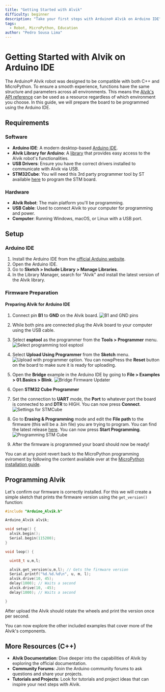 ```yaml
---
title: "Getting Started with Alvik"
difficulty: beginner
description: "Take your first steps with Arduino® Alvik on Arduino IDE"
tags:
  - Robot, MicroPython, Education
author: "Pedro Sousa Lima"
---
```


# Getting Started with Alvik on Arduino IDE

The Arduino® Alvik robot was designed to be compatible with both C++ and MicroPython. To ensure a smooth experience, functions have the same structure and parameters across all environments. This means the [Alvik's API reference](https://docs.arduino.cc/tutorials/alvik/api-overview/) can be used as a resource regardless of which environment you choose. In this guide, we will prepare the board to be programmed using the Arduino IDE.

## Requirements

### Software

- **Arduino IDE**: A modern desktop-based [Arduino IDE](https://support.arduino.cc/hc/en-us/articles/360019833020-Download-and-install-Arduino-IDE).
- **Alvik Library for Arduino**: A [library](https://github.com/arduino-libraries/Arduino_Alvik) that provides easy access to the Alvik robot's functionalities.
- **USB Drivers**: Ensure you have the correct drivers installed to communicate with Alvik via USB.
- **STM32Cube**: You will need this 3rd party programmer tool by ST available [here](https://www.st.com/en/development-tools/stm32cubeprog.html) to program the STM board.

### Hardware

- **Alvik Robot**: The main platform you'll be programming.
- **USB Cable**: Used to connect Alvik to your computer for programming and power.
- **Computer**: Running Windows, macOS, or Linux with a USB port.

## Setup

### Arduino IDE

1. Install the Arduino IDE from the [official Arduino website](https://www.arduino.cc/en/software).
2. Open the Arduino IDE.
3. Go to **Sketch > Include Library > Manage Libraries**.
4. In the Library Manager, search for "Alvik" and install the latest version of the Alvik library.

### Firmware Preparation

#### Preparing Alvik for Arduino IDE

1. Connect pin **B1** to **GND** on the Alvik board.
![B1 and GND pins](assets/nano-esp32-gnd-b1.png)
3. While both pins are connected plug the Alvik board to your computer using the USB cable.
5. Select **esptool** as the programmer from the **Tools > Programmer** menu.
![Select programming tool esptool](assets/EsptoolSelection.png)
6. Select **Upload Using Programmer** from the **Sketch** menu.
![Upload with programmer option](assets/UploadWithProgrammer.png). You can nowpPress the **Reset** button on the board to make sure it is ready for uploading.
1. Open the **Bridge** example in the Arduino IDE by going to **File > Examples > 01.Basics > Blink**.
![Bridge Firmware Updater](assets/bridgeFirmware.png)
1. Open **STM32 Cube Programmer**
2.  Set the connection to **UART** mode, the **Port** to whatever port the board is connected to and **DTR** to HIGH. You can now press **Connect**.
![Settings for STMCube](assets/stmCubeSetup.png)
3.  Go to **Erasing & Programming** mode and edit the **File path** to the firmware (this will be a .bin file) you are trying to program. You can find the latest release [here](https://github.com/arduino-libraries/Arduino_Alvik/releases/tag/1.0.1). You can now press **Start Programming**.
![Programming STM Cube](assets/ProgrammingstmCube.png)


1.  After the firmware is programmed your board should now be ready!



You can at any point revert back to the MicroPython programming eviroment by following the content available over at the [MicroPython installation guide](https://docs.arduino.cc/micropython/micropython-course/course/installation/).

## Programming Alvik

Let's confirm our firmware is correctly installed. For this we will create a simple sketch that prints the firmware version using the ```get_version()``` function:

```c++
#include "Arduino_Alvik.h"

Arduino_Alvik alvik;

void setup() {
  alvik.begin();
  Serial.begin(115200);
}

void loop() {

  uint8_t u,m,l;

  alvik.get_version(u,m,l); // Gets the firmware version
  Serial.printf("%d.%d.%d\n", u, m, l);
  alvik.drive(10, 45);
  delay(1000); // Waits a second
  alvik.drive(10, -45);
  delay(1000); // Waits a second

}
```

After upload the Alvik should rotate the wheels and print the version once per second.

You can now explore the other included examples that cover more of the Alvik's components.


## More Resources (C++)

- **Alvik Documentation**: Dive deeper into the capabilities of Alvik by exploring the official documentation.
- **Community Forums**: Join the Arduino community forums to ask questions and share your projects.
- **Tutorials and Projects**: Look for tutorials and project ideas that can inspire your next steps with Alvik.
